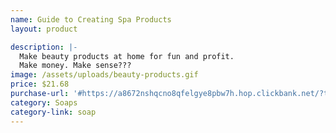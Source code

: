 ```yaml
---
name: Guide to Creating Spa Products
layout: product

description: |-
  Make beauty products at home for fun and profit.
  Make money. Make sense???
image: /assets/uploads/beauty-products.gif
price: $21.68
purchase-url: '#https://a8672nshqcno8qfelgye8pbw7h.hop.clickbank.net/?tid=CHER'
category: Soaps
category-link: soap
---
```


